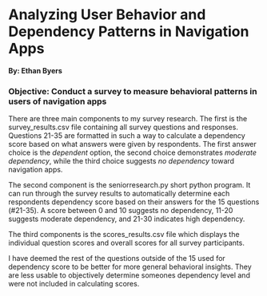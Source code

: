 # Analyzing User Behavior and Dependency Patterns in Navigation Apps 

**By: Ethan Byers**

### Objective: Conduct a survey to measure behavioral patterns in users of navigation apps

There are three main components to my survey research. The first is the survey_results.csv file containing all survey questions and responses.
Questions 21-35 are formatted in such a way to calculate a dependency score based on what answers were given by respondents.
The first answer choice is the *dependent* option, the second choice demonstrates *moderate dependency*, while the third choice suggests *no dependency* toward navigation apps.

The second component is the seniorresearch.py short python program. It can run through the survey results to automatically determine each respondents dependency score based on their answers for the 15 questions (#21-35).
A score between 0 and 10 suggests no dependency, 11-20 suggests moderate dependency, and 21-30 indicates high dependency.

The third components is the scores_results.csv file which displays the individual question scores and overall scores for all survey participants.

I have deemed the rest of the questions outside of the 15 used for dependency score to be better for more general behavioral insights. They are less usable to objectively determine someones dependency level and were not included in calculating scores.
 
